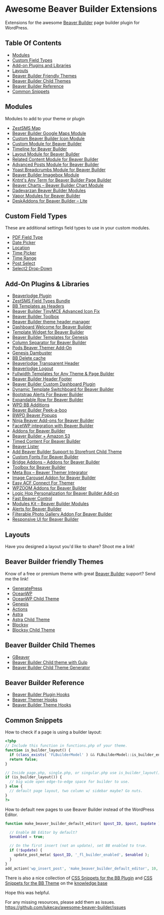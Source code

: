 # Awesome Beaver Builder Extensions
Extensions for the awesome [Beaver Builder](https://www.wpbeaverbuilder.com/) page builder plugin for WordPress.

## Table Of Contents
* [Modules](#modules)
* [Custom Field Types](#custom-field-types)
* [Add-on Plugins and Libraries](#add-on-plugins--libraries)
* [Layouts](#layouts)
* [Beaver Builder Friendly Themes](#beaver-builder-friendly-themes)
* [Beaver Builder Child Themes](#beaver-builder-child-themes)
* [Beaver Builder Reference](#beaver-builder-reference)
* [Common Snippets](#common-snippets)

## Modules
Modules to add to your theme or plugin
* [ZestSMS Map](https://github.com/ZestSMS/BB-Override-Modules)
* [Beaver Builder Google Maps Module](https://github.com/thierrypigot/beaver-builder-googlemaps)
* [Custom Beaver Builder Icon Module](https://github.com/thierrypigot/bb-custom-icon-module)
* [Custom Module for Beaver Builder](https://github.com/bacoords/cb-custom-modules)
* [Timeline for Beaver Builder](https://wordpress.org/plugins/timeline-for-beaver-builder/)
* [Layout Module for Beaver Builder](https://github.com/thierrypigot/bb-layout)
* [Related Content Module for Beaver Builder](https://github.com/johnbuck/bb-related-content)
* [Advanced Posts Module for Beaver Builder](https://github.com/johnbuck/bb-advanced-posts)
* [Yoast Breadcrumbs Module for Beaver Builder](https://github.com/johnbuck/bb-yoast-breadcrumbs)
* [Beaver Builder Imagebox Module](https://wordpress.org/plugins/imagebox-module/)
* [Kntnt's Any Term for Beaver Builder Page Builder](https://wordpress.org/plugins/kntnts-bb-any-term/)
* [Beaver Charts – Beaver Builder Chart Module](https://wordpress.org/plugins/fd-beaver-charts/)
* [Dadevarzan Beaver Builder Modules](https://wordpress.org/plugins/dadevarzan-beaver-builder-modules/)
* [Vapor Modules for Beaver Builder](https://wordpress.org/plugins/bb-vapor-modules/)
* [DeskAddons for Beaver Builder – Lite](https://wordpress.org/plugins/deskaddons-for-beaver-builder-lite/)

## Custom Field Types
These are additional settings field types to use in your custom modules.
* [PDF Field Type](https://github.com/ZestSMS/BB-PDF-field)
* [Date Picker](https://github.com/ZestSMS/BB-fields)
* [Location](https://github.com/ZestSMS/BB-fields)
* [Time Picker](https://github.com/ZestSMS/BB-fields)
* [Time Range](https://github.com/ZestSMS/BB-fields)
* [Post Select](https://github.com/ZestSMS/BB-fields)
* [Select2 Drop-Down](https://github.com/ZestSMS/BB-fields/tree/master/fields/select2)

## Add-On Plugins & Libraries
* [Beaverlodge Plugin](https://beaverlodgehq.com/downloads/beaverlodge-plugin/)
* [ZestSMS Field Types Bundle](https://github.com/ZestSMS/BB-fields)
* [BB Templates as Headers](https://github.com/jatacid/bb-template-as-header/)
* [Beaver Builder TinyMCE Advanced Icon Fix](https://wordpress.org/plugins/r3df-beaver-builder-tinymce-advanced-icon-fix/)
* [Beaver Builder Toolbox](https://github.com/thierrypigot/beaver-builder-toolbox)
* [Beaver Builder theme header manager](https://github.com/thierrypigot/beaver-builder-theme-header-manager)
* [Dashboard Welcome for Beaver Builder](https://wordpress.org/plugins/dashboard-welcome-for-beaver-builder/)
* [Template Widget for Beaver Builder](https://wordpress.org/plugins/template-widget-for-beaver-builder/)
* [Beaver Builder Templates for Genesis](https://github.com/crowdfavorite/bb-templates-genesis)
* [Column Separator for Beaver Builder](https://wordpress.org/plugins/column-separator-for-beaver-builder/)
* [Pods Beaver Themer Add-On](https://wordpress.org/plugins/pods-beaver-builder-themer-add-on/)
* [Genesis Dambuster](https://wordpress.org/plugins/genesis-dambuster/)
* [BB Delete cache](https://wordpress.org/plugins/bb-delete-cache/)
* [Beaverlodge Transparent Header](https://wordpress.org/plugins/beaverlodge-transparent-header/)
* [Beaverlodge Logout](https://wordpress.org/plugins/beaverlodge-logout/)
* [Fullwidth Templates for Any Theme & Page Builder](https://wordpress.org/plugins/fullwidth-templates/)
* [Beaver Builder Header Footer](https://wordpress.org/plugins/bb-header-footer/)
* [Beaver Builder Custom Dashboard Plugin](https://github.com/bluedognz/beaverbuilder-custom-dashboard)
* [Dynamic Template Switchboard for Beaver Builder](https://github.com/simbasounds/Dynamic-Template-Switchboard-for-Beaver-Builder-and-Dynamik)
* [Bootstrap Alerts For Beaver Builder](https://wordpress.org/plugins/bb-bootstrap-alerts/)
* [Expandable Row for Beaver Builder](https://wordpress.org/plugins/expandable-row-for-beaver-builder/)
* [WPD BB Additions](https://wordpress.org/plugins/wpd-bb-additions/)
* [Beaver Builder Peek-a-boo](https://wordpress.org/plugins/peek-a-boo-for-beaver-builder/)
* [BWPD Beaver Popups](https://wordpress.org/plugins/wpd-beaver-popups/)
* [Ninja Beaver Add-ons for Beaver Builder](https://wordpress.org/plugins/ninja-beaver-lite-addons-for-beaver-builder/)
* [FacetWP integration with Beaver Builder](https://github.com/FacetWP/facetwp-beaver-builder)
* [Addons for Beaver Builder](https://wordpress.org/plugins/addons-for-beaver-builder/)
* [Beaver Builder + Amazon S3](https://github.com/liquidweb/beaverbuilder-s3)
* [Timed Content For Beaver Builder](https://wordpress.org/plugins/timed-content-for-beaver-builder/)
* [Beaver Lister](https://wordpress.org/plugins/wpbw-beaver-lister/)
* [Add Beaver Builder Support to Storefront Child Theme](https://gist.github.com/helgatheviking/617187f95c528f5cabf58c1d0f8ebc9f)
* [Custom Fonts For Beaver Builder](https://wordpress.org/plugins/custom-fonts-for-beaver-builder/)
* [Bridge Addons – Addons for Beaver Builder](https://wordpress.org/plugins/custom-fonts-for-beaver-builder/)
* [Toolbox for Beaver Builder](https://wordpress.org/plugins/bb-toolbox/)
* [Meta Box – Beaver Themer Integrator](https://wordpress.org/plugins/meta-box-beaver-themer-integrator/)
* [Image Carousel Addon for Beaver Builder](https://wordpress.org/plugins/image-carousel-addon-for-beaver-builder/)
* [Easy ACF Connect For Themer](https://wordpress.org/plugins/easy-acf-connect-for-themer/)
* [WPZOOM Addons for Beaver Builder](https://wordpress.org/plugins/wpzoom-addons-for-beaver-builder/)
* [Logic Hop Personalization for Beaver Builder Add-on](https://wordpress.org/plugins/logic-hop-beaver-builder/)
* [Fast Beaver Control](https://wordpress.org/plugins/fast-beavercontrol/)
* [Modules Kit – Beaver Builder Modules](https://wordpress.org/plugins/modules-kit/)
* [Alerts for Beaver Builder](https://wordpress.org/plugins/bb-bootstrap-alerts/)
* [Filterable Photo Gallery Addon For Beaver Builder](https://wordpress.org/plugins/filterable-photo-gallery-beaver-builder-elementor/)
* [Responsive UI for Beaver Builder](https://wordpress.org/plugins/responsive-ui-for-beaver-builder/)

## Layouts
Have you designed a layout you'd like to share? Shoot me a link!

## Beaver Builder friendly Themes
Know of a free or premium theme with great [Beaver Builder](http://www.wpbeaverbuilder.com) support? Send me the link!
* [GeneratePress](https://generatepress.com/)
* [OceanWP](https://oceanwp.org/)
* [OceanWP Child Theme](https://github.com/oceanwp/oceanwp-child-theme)
* [Genesis](http://my.studiopress.com/themes/genesis/)
* [Actions](https://wordpress.org/themes/actions/)
* [Astra](https://wordpress.org/themes/astra/)
* [Astra Child Theme](https://github.com/brainstormforce/astra-child)
* [Blocksy](https://wordpress.org/themes/blocksy/)
* [Blocksy Child Theme](https://creativethemes.com/downloads/blocksy-child.zip)

## Beaver Builder Child Themes
* [GBeaver](http://gbeaver.com/)
* [Beaver Builder Child theme with Gulp](https://github.com/stephengreer08/bb-theme-child)
* [Beaver Builder Child Theme Generator](https://wpbeaveraddons.com/beaver-child-theme-generator/)

## Beaver Builder Reference
* [Beaver Builder Plugin Hooks](http://hooks.wpbeaverbuilder.com/bb-plugin/)
* [Beaver Themer Hooks](http://hooks.wpbeaverbuilder.com/bb-themer/)
* [Beaver Builder Theme Hooks](http://hooks.wpbeaverbuilder.com/bb-theme/)

## Common Snippets

How to check if a page is using a builder layout:
```php
<?php
// Include this function in functions.php of your theme.
function is_builder_layout() {
  if (class_exists( 'FLBuilderModel' ) && FLBuilderModel::is_builder_enabled()) return true;
  return false;
}

// Inside page.php, single.php, or singular.php use is_builder_layout() to determine what kind of layout to display.
if (is_builder_layout()) {
  // big wide open edge-to-edge space for builder to use.
} else {
  // default page layout, two column w/ sidebar maybe? Go nuts.
}
?>
```

How to default new pages to use Beaver Builder instead of the WordPress Editor.
```php
function make_beaver_builder_default_editor( $post_ID, $post, $update ) {

  // Enable BB Editor by default?
  $enabled = true;

  // On the first insert (not an update), set BB enabled to true.
  if (!$update) {
    update_post_meta( $post_ID, '_fl_builder_enabled', $enabled );
  }
}
add_action('wp_insert_post', 'make_beaver_builder_default_editor', 10, 3 );
```

There is also a nice collection of [CSS Snippets for the BB Plugin](https://www.wpbeaverbuilder.com/kb/css-snippets-plugin/) and [CSS Snippets for the BB Theme](https://www.wpbeaverbuilder.com/kb/css-snippets-theme/) on the [knowledge base](https://www.wpbeaverbuilder.com/knowledge-base/)

Hope this was helpful.

For any missing resources, please add them as issues. https://github.com/lukecav/awesome-beaver-builder/issues
